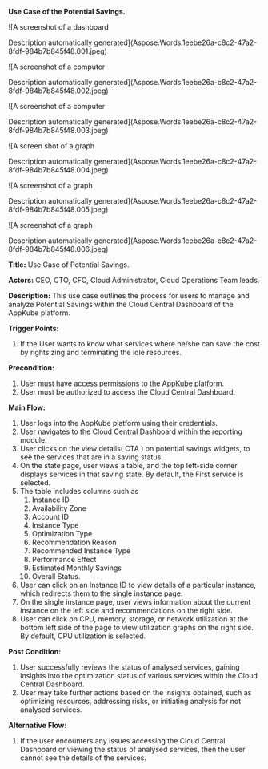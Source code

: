﻿**Use Case of the Potential Savings.**

![A screenshot of a dashboard

Description automatically generated](Aspose.Words.1eebe26a-c8c2-47a2-8fdf-984b7b845f48.001.jpeg)

![A screenshot of a computer

Description automatically generated](Aspose.Words.1eebe26a-c8c2-47a2-8fdf-984b7b845f48.002.jpeg)

![A screenshot of a computer

Description automatically generated](Aspose.Words.1eebe26a-c8c2-47a2-8fdf-984b7b845f48.003.jpeg)

![A screen shot of a graph

Description automatically generated](Aspose.Words.1eebe26a-c8c2-47a2-8fdf-984b7b845f48.004.jpeg)

![A screenshot of a graph

Description automatically generated](Aspose.Words.1eebe26a-c8c2-47a2-8fdf-984b7b845f48.005.jpeg)

![A screenshot of a graph

Description automatically generated](Aspose.Words.1eebe26a-c8c2-47a2-8fdf-984b7b845f48.006.jpeg)

**Title:** Use Case of Potential Savings.

**Actors:**  CEO, CTO, CFO, Cloud Administrator, Cloud Operations Team leads.

**Description:** This use case outlines the process for users to manage and analyze Potential Savings within the Cloud Central Dashboard of the AppKube platform.

**Trigger Points:**

1. If the User wants to know what services where he/she can save the cost by rightsizing and terminating the idle resources.

**Precondition:**

1. User must have access permissions to the AppKube platform.
1. User must be authorized to access the Cloud Central Dashboard.

**Main Flow:**

1. User logs into the AppKube platform using their credentials.
1. User navigates to the Cloud Central Dashboard within the reporting module.
1. User clicks on the view details( CTA ) on potential savings widgets, to see the services that are in a saving status.
1. On the state page, user views a table, and the top left-side corner displays services in that saving state. By default, the First service is selected.
1. The table includes columns such as 
   1. Instance ID
   1. Availability Zone
   1. Account ID
   1. Instance Type
   1. Optimization Type
   1. Recommendation Reason
   1. Recommended Instance Type
   1. Performance Effect
   1. Estimated Monthly Savings
   1. Overall Status.
1. User can click on an Instance ID to view details of a particular instance, which redirects them to the single instance page.
1. On the single instance page, user views information about the current instance on the left side and recommendations on the right side.
1. User can click on CPU, memory, storage, or network utilization at the bottom left side of the page to view utilization graphs on the right side. By default, CPU utilization is selected.

**Post Condition:**

1. User successfully reviews the status of analysed services, gaining insights into the optimization status of various services within the Cloud Central Dashboard.
1. User may take further actions based on the insights obtained, such as optimizing resources, addressing risks, or initiating analysis for not analysed services.

**Alternative Flow:**

1. If the user encounters any issues accessing the Cloud Central Dashboard or viewing the status of analysed services, then the user cannot see the details of the services.

